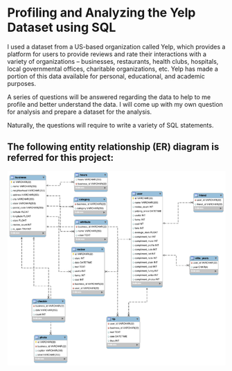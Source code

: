 # Profiling and Analyzing the Yelp Dataset using SQL

I used a dataset from a US-based organization called Yelp, which provides a platform for users to provide reviews and rate their interactions with a variety of organizations – businesses, restaurants, health clubs, hospitals, local governmental offices, charitable organizations, etc. Yelp has made a portion of this data available for personal, educational, and academic purposes.

A series of questions will be answered regarding the data to help to me profile and better understand the data. I will come up with my own question for analysis and prepare a dataset for the analysis.

Naturally, the questions will require to write a variety of SQL statements.

## The following entity relationship (ER) diagram is referred for this project:

![ER Diagram](YelpERDiagram.png)
